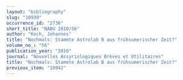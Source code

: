 ```yaml
---
layout: "bibliography"
slug: "10939"
occurrence_id: "2736"
short_title: "NABU 2010/56"
author: "Koch, Johannes"
title: "Nochmals: Stammte Astrolab B aus frühsumerischer Zeit?"
volume_no_: "56"
publication_year: "2010"
journal: "Nouvelles Assyriologiques Brèves et Utilitaires"
title: "Nochmals: Stammte Astrolab B aus frühsumerischer Zeit?"
previous_item: "10942"
---
```

